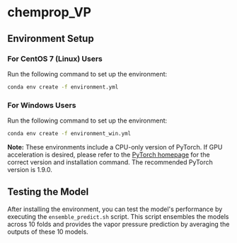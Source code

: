# chemprop_VP

## Environment Setup

### For CentOS 7 (Linux) Users
Run the following command to set up the environment:
```sh
conda env create -f environment.yml
```

### For Windows Users
Run the following command to set up the environment:
```sh
conda env create -f environment_win.yml
```

**Note:** These environments include a CPU-only version of PyTorch. If GPU acceleration is desired, please refer to the [PyTorch homepage](https://pytorch.org) for the correct version and installation command. The recommended PyTorch version is 1.9.0.

## Testing the Model

After installing the environment, you can test the model's performance by executing the `ensemble_predict.sh` script. This script ensembles the models across 10 folds and provides the vapor pressure prediction by averaging the outputs of these 10 models.
